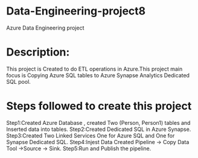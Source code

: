 # Data-Engineering-project8
Azure Data Engineering project 
# Description:
This project is Created to do ETL operations in Azure.This project main focus is Copying Azure SQL tables to Azure Synapse Analytics Dedicated SQL pool.
# Steps followed to create this project
Step1:Created Azure Database , created Two (Person, Person1) tables and Inserted data into tables.
Step2:Created Dedicated SQL in Azure Synapse.
Step3:Created Two Linked Services One for Azure SQL and One for Synapse Dedicated SQL.
Step4:Injest Data Created Pipeline -> Copy Data Tool ->Source -> Sink.
Step5:Run and Publish the pipeline.
